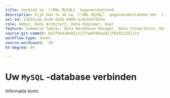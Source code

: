 ```yaml
---
title: Verbind uw  [!DNL MySQL]  Gegevensbestand
description: Kijk hoe te om uw  [!DNL MySQL]  gegevensbestanden met  [!DNL Commerce Intelligence] te verbinden.
exl-id: 22632cab-3c44-4a1b-8809-ac6cba5f655a
role: Admin, Data Architect, Data Engineer, User
feature: Commerce Tables, Data Warehouse Manager, Data Integration, Data Import/Export
source-git-commit: 6e2f9e4a9e91212771e6f6baa8c2f8101125217a
workflow-type: tm+mt
source-wordcount: '15'
ht-degree: 0%

---
```


# Uw `MySQL` -database verbinden

Informatie komt.
